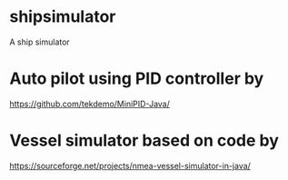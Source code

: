 # shipsimulator
A ship simulator

# Auto pilot using PID controller by 
https://github.com/tekdemo/MiniPID-Java/

# Vessel simulator based on code by 
https://sourceforge.net/projects/nmea-vessel-simulator-in-java/
